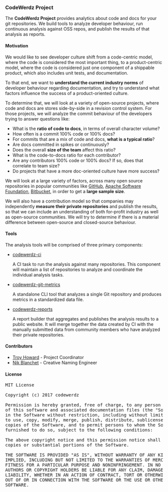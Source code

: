 ### CodeWerdz Project

The **CodeWerdz Project** provides analytics about code and docs for your git repositories. We build tools to analyze developer behaviour, run continuous analysis against OSS repos, and publish the results of that analysis as reports.

#### Motivation

We would like to see developer culture shift from a code-centric model, where the code is considered the most important thing, to a product-centric model, where the code is considered just one component of a shippable product, which also includes unit tests, and documentation.

To that end, we want to **understand the current industry norms** of developer behaviour regarding documentation, and try to understand what factors influence the success of a product-oriented culture.

To determine that, we will look at a variety of open-source projects, where code and docs are stores side-by-side in a revision control system. For those projects, we will analyze the commit behaviour of the developers trying to answer questions like:

* What is the **ratio of code to docs**, in terms of overall character volume?
* How often is a commit 100% code or 100% docs?
* For commits that are a mix of code and docs, **what is a typical ratio**?
* Are docs committed in spikes or continuously?
* Does the overall **size of the team** affect this ratio?
* What is the code-to-docs ratio for each contributor?
* Are any contributors 100% code or 100% docs? If so, does that correlate to team size?
* Do projects that have a more doc-oriented culture have more success?

We will look at a large variety of factors, across many open source repositories in popular communities like [GitHub], [Apache Software Foundation], [Bitbucket], in order to get a **large sample size**. 

We will also have a contribution model so that companies may independently **measure their private repositories** and publish the results, so that we can include an understanding of both for-profit industry as well as open-source communities. We will try to determine if there is a material difference between open-source and closed-source behaviour.

#### Tools

The analysis tools will be comprised of three primary components:

* [codewerdz-ci](https://github.com/codewerdz/codewerdz-ci)

    A CI task to run the analysis against many repositories. This component will maintain a list of repositories to analyze and coordinate the individual analysis tasks.

* [codewerdz-git-metrics](https://github.com/codewerdz/codewerdz-git-metrics)
    
    A standalone CLI tool that analyzes a single Git repository and produces metrics in a standardized data file.

* [codewerdz-reports](https://github.com/codewerdz/codewerdz-reports)
    
    A report builder that aggregates and publishes the analysis results to a public website. It will merge together the data created by CI with the manually submitted data from community members who have analyzed their private repositories.

#### Contributors

* [Troy Howard](https://github.com/thoward) - Project Coordinator
* [Nik Blanchet](https://github.com/nikblanchet) - Creative Naming Engineer

#### License

<pre style="overflow: scroll">
MIT License

Copyright (c) 2017 codewerdz

Permission is hereby granted, free of charge, to any person obtaining a copy
of this software and associated documentation files (the "Software"), to deal
in the Software without restriction, including without limitation the rights
to use, copy, modify, merge, publish, distribute, sublicense, and/or sell
copies of the Software, and to permit persons to whom the Software is
furnished to do so, subject to the following conditions:

The above copyright notice and this permission notice shall be included in all
copies or substantial portions of the Software.

THE SOFTWARE IS PROVIDED "AS IS", WITHOUT WARRANTY OF ANY KIND, EXPRESS OR
IMPLIED, INCLUDING BUT NOT LIMITED TO THE WARRANTIES OF MERCHANTABILITY,
FITNESS FOR A PARTICULAR PURPOSE AND NONINFRINGEMENT. IN NO EVENT SHALL THE
AUTHORS OR COPYRIGHT HOLDERS BE LIABLE FOR ANY CLAIM, DAMAGES OR OTHER
LIABILITY, WHETHER IN AN ACTION OF CONTRACT, TORT OR OTHERWISE, ARISING FROM,
OUT OF OR IN CONNECTION WITH THE SOFTWARE OR THE USE OR OTHER DEALINGS IN THE
SOFTWARE.
</pre>

[GitHub]: https://github.com
[Apache Software Foundation]: https://apache.org
[Bitbucket]: https://bitbucket.com
